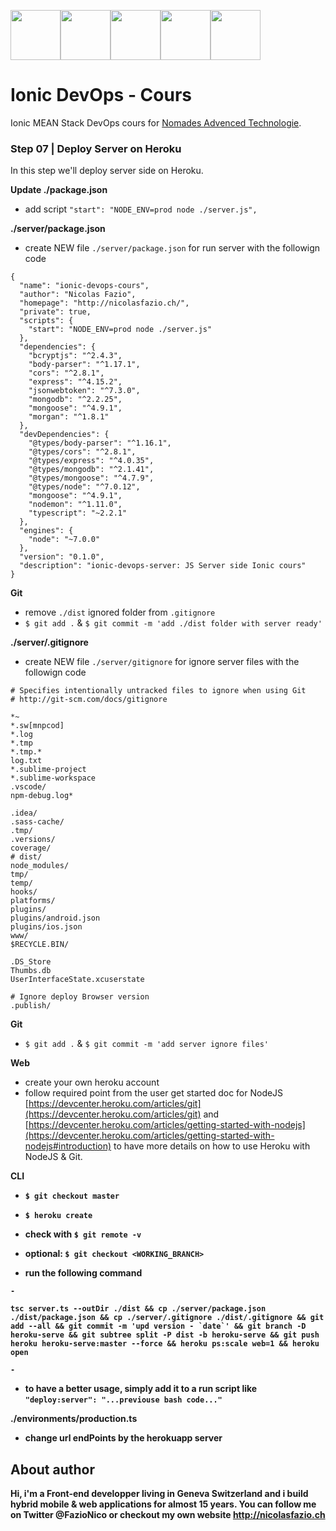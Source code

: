 <!--
@Author: Nicolas Fazio <webmaster-fazio>
@Date:   09-04-2017
@Email:  contact@nicolasfazio.ch
@Last modified by:   webmaster-fazio
@Last modified time: 09-04-2017
-->

<img src="http://cloudoki.com/images/frameworks/ionic.png" width="80"><img src="https://live.zoomdata.com/zoomdata/service/connection/types/icon/MONGO_MONGO?v=$%7Btimestamp%7D" width="80"><img src="http://apps.octoconsulting.com/images/expressIcon.png" width="80"><img src="https://material.angularjs.org/latest/img/icons/angular-logo.svg" width="80"><img src="http://code.runnable.com/images/provider-icons/icon-node.js.svg" width="80">

# Ionic DevOps - Cours
Ionic MEAN Stack DevOps cours for [Nomades Advenced Technologie](http://nomades.ch).


### Step 07 | Deploy Server on Heroku
In this step we'll deploy server side on Heroku.

<b>Update ./package.json</b>
- add script `"start": "NODE_ENV=prod node ./server.js", `

<b>./server/package.json</b>
- create NEW file `./server/package.json` for run server with the followign code

```
{
  "name": "ionic-devops-cours",
  "author": "Nicolas Fazio",
  "homepage": "http://nicolasfazio.ch/",
  "private": true,
  "scripts": {
    "start": "NODE_ENV=prod node ./server.js"
  },
  "dependencies": {
    "bcryptjs": "^2.4.3",
    "body-parser": "^1.17.1",
    "cors": "^2.8.1",
    "express": "^4.15.2",
    "jsonwebtoken": "^7.3.0",
    "mongodb": "^2.2.25",
    "mongoose": "^4.9.1",
    "morgan": "^1.8.1"
  },
  "devDependencies": {
    "@types/body-parser": "^1.16.1",
    "@types/cors": "^2.8.1",
    "@types/express": "^4.0.35",
    "@types/mongodb": "^2.1.41",
    "@types/mongoose": "^4.7.9",
    "@types/node": "^7.0.12",
    "mongoose": "^4.9.1",
    "nodemon": "^1.11.0",
    "typescript": "~2.2.1"
  },
  "engines": {
    "node": "~7.0.0"
  },
  "version": "0.1.0",
  "description": "ionic-devops-server: JS Server side Ionic cours"
}
```

<b>Git</b>
- remove `./dist` ignored folder from `.gitignore`
- `$ git add .` & `$ git commit -m 'add ./dist folder with server ready'`

<b>./server/.gitignore</b>
- create NEW file `./server/gitignore` for ignore server files with the followign code


 ```
 # Specifies intentionally untracked files to ignore when using Git
 # http://git-scm.com/docs/gitignore

 *~
 *.sw[mnpcod]
 *.log
 *.tmp
 *.tmp.*
 log.txt
 *.sublime-project
 *.sublime-workspace
 .vscode/
 npm-debug.log*

 .idea/
 .sass-cache/
 .tmp/
 .versions/
 coverage/
 # dist/
 node_modules/
 tmp/
 temp/
 hooks/
 platforms/
 plugins/
 plugins/android.json
 plugins/ios.json
 www/
 $RECYCLE.BIN/

 .DS_Store
 Thumbs.db
 UserInterfaceState.xcuserstate

 # Ignore deploy Browser version
 .publish/
 ```

 <b>Git</b>
 - `$ git add .` & `$ git commit -m 'add server ignore files'`

 <b>Web</b>
 - create your own heroku account
 - follow required point from the user get started doc for NodeJS
 [https://devcenter.heroku.com/articles/git](https://devcenter.heroku.com/articles/git)
 and [https://devcenter.heroku.com/articles/getting-started-with-nodejs](https://devcenter.heroku.com/articles/getting-started-with-nodejs#introduction) to have more details on how to use Heroku with NodeJS & Git.

<b>CLI<b>
- `$ git checkout master`
- `$ heroku create`
- check with `$ git remote -v`
- optional: `$ git checkout <WORKING_BRANCH>`

- run the following command

```
-

tsc server.ts --outDir ./dist && cp ./server/package.json ./dist/package.json && cp ./server/.gitignore ./dist/.gitignore && git add --all && git commit -m 'upd version - `date`' && git branch -D heroku-serve && git subtree split -P dist -b heroku-serve && git push heroku heroku-serve:master --force && heroku ps:scale web=1 && heroku open

-
```
- to have a better usage, simply add it to a run script like `"deploy:server": "...previouse bash code..."`


<b>./environments/production.ts<b/>
- change url endPoints by the herokuapp server

## About author
Hi, i'm a Front-end developper living in Geneva Switzerland and i build hybrid mobile & web applications for almost 15 years. You can follow me on Twitter @FazioNico or checkout my own website http://nicolasfazio.ch
